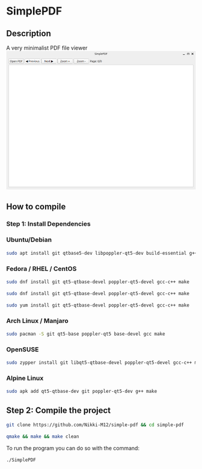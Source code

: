 # SimplePDF

## Description
A very minimalist PDF file viewer
![](https://github.com/Nikki-M12/simple-pdf/blob/main/spdf.png)

## How to compile

### Step 1: Install Dependencies
### Ubuntu/Debian
```bash
sudo apt install git qtbase5-dev libpoppler-qt5-dev build-essential g++ make
```
### Fedora / RHEL / CentOS
```bash
sudo dnf install git qt5-qtbase-devel poppler-qt5-devel gcc-c++ make
```
```bash
sudo dnf install git qt5-qtbase-devel poppler-qt5-devel gcc-c++ make
```
```bash 
sudo yum install git qt5-qtbase-devel poppler-qt5-devel gcc-c++ make
```
### Arch Linux / Manjaro
```bash
sudo pacman -S git qt5-base poppler-qt5 base-devel gcc make
```
### OpenSUSE
```bash
sudo zypper install git libqt5-qtbase-devel poppler-qt5-devel gcc-c++ make
```
### Alpine Linux
```bash
sudo apk add qt5-qtbase-dev git poppler-qt5-dev g++ make
```


## Step 2: Compile the project

```bash
git clone https://github.com/Nikki-M12/simple-pdf && cd simple-pdf
```
```bash
qmake && make && make clean
```

To run the program you can do so with the command:

```bash
./SimplePDF
```
